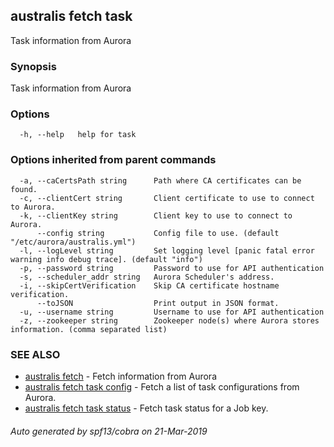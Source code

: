 ## australis fetch task

Task information from Aurora

### Synopsis

Task information from Aurora

### Options

```
  -h, --help   help for task
```

### Options inherited from parent commands

```
  -a, --caCertsPath string      Path where CA certificates can be found.
  -c, --clientCert string       Client certificate to use to connect to Aurora.
  -k, --clientKey string        Client key to use to connect to Aurora.
      --config string           Config file to use. (default "/etc/aurora/australis.yml")
  -l, --logLevel string         Set logging level [panic fatal error warning info debug trace]. (default "info")
  -p, --password string         Password to use for API authentication
  -s, --scheduler_addr string   Aurora Scheduler's address.
  -i, --skipCertVerification    Skip CA certificate hostname verification.
      --toJSON                  Print output in JSON format.
  -u, --username string         Username to use for API authentication
  -z, --zookeeper string        Zookeeper node(s) where Aurora stores information. (comma separated list)
```

### SEE ALSO

* [australis fetch](australis_fetch.md)	 - Fetch information from Aurora
* [australis fetch task config](australis_fetch_task_config.md)	 - Fetch a list of task configurations from Aurora.
* [australis fetch task status](australis_fetch_task_status.md)	 - Fetch task status for a Job key.

###### Auto generated by spf13/cobra on 21-Mar-2019

